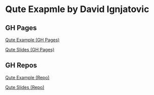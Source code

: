 # Qute Exapmle by David Ignjatovic

## GH Pages

[Qute Example (GH Pages)](https://davidenkovic.github.io/qute-example/)

[Qute Slides (GH Pages)](https://davidenkovic.github.io/qute-slides/) 

## GH Repos

[Qute Example (Repo)](https://github.com/davidenkovic/qute-example/)

[Qute Slides (Repo)](https://github.com/davidenkovic/qute-slides/) 

